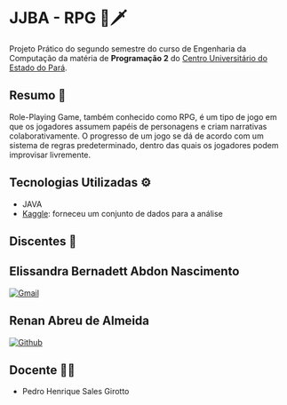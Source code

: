 # JJBA - RPG 🔮🗡

Projeto Prático do segundo semestre do curso de Engenharia da Computação da matéria de **Programação 2** do [Centro Universitário do Estado do Pará](https://www.cesupa.br/).

## Resumo :open_book:

Role-Playing Game, também conhecido como RPG, é um tipo de jogo em que os jogadores assumem papéis de personagens e criam narrativas colaborativamente. O progresso de um jogo se dá de acordo com um sistema de regras predeterminado, dentro das quais os jogadores podem improvisar livremente.

## Tecnologias Utilizadas :gear:
- JAVA
- [Kaggle](https://www.kaggle.com/datasets/nelgiriyewithana/top-spotify-songs-2023): forneceu um conjunto de dados para a análise 

## Discentes :pushpin:

## Elissandra Bernadett Abdon Nascimento
[![Gmail](https://img.shields.io/badge/Gmail-D14836?style=for-the-badge&logo=gmail&logoColor=white)](mailto:)

## Renan Abreu de Almeida
[![Github](https://img.shields.io/badge/GitHub-100000?style=for-the-badge&logo=github&logoColor=white)](https://github.com/RenanAbreu09)
  
## Docente :man_teacher: 

- Pedro Henrique Sales Girotto

